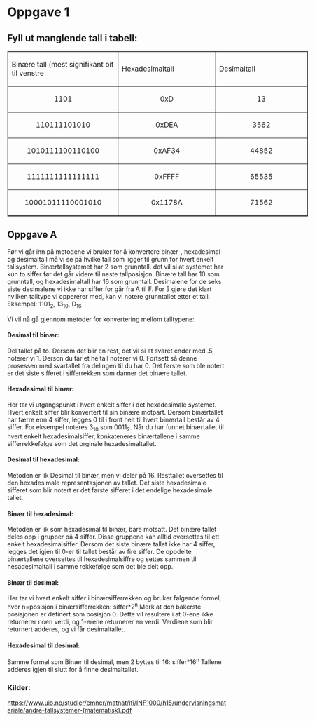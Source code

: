 # Oppgave 1

## Fyll ut manglende tall i tabell:
  <table style="width: 687px;" border="1">
  <tbody>
  <tr>
<td style="width: 250px;">
<p>Binære tall (mest signifikant bit til venstre</p>
</td>
<td style="width: 250px;">
<p>Hexadesimaltall</p>
</td>
<td style="width: 250px;">
<p>Desimaltall</p>
</td>
</tr>
<tr>
<td style="width: 200px; text-align: center;">
<p>1101</p>
</td>
<td style="width: 200px; text-align: center;">
<p>0xD</p>
</td>
<td style="width: 200px; text-align: center;">
<p>13</p>
</td>
</tr>
<tr>
<td style="width: 265px; text-align: center;">
<p>110111101010</p>
</td>
<td style="width: 204px; text-align: center;">
<p>0xDEA</p>
</td>
<td style="width: 195px; text-align: center;">
<p>3562</p>
</td>
</tr>
<tr>
<td style="width: 265px; text-align: center;">
<p>1010111100110100</p>
</td>
<td style="width: 204px; text-align: center;">
<p>0xAF34</p>
</td>
<td style="width: 195px; text-align: center;">
<p>44852</p>
</td>
</tr>
<tr>
<td style="width: 265px; text-align: center;">
<p>1111111111111111</p>
</td>
<td style="width: 204px; text-align: center;">
<p>0xFFFF</p>
</td>
<td style="width: 195px; text-align: center;">
<p>65535</p>
</td>
</tr>
<tr>
<td style="width: 265px; text-align: center;">
<p>10001011110001010</p>
</td>
<td style="width: 204px; text-align: center;">
<p>0x1178A</p>
</td>
<td style="width: 195px; text-align: center;">
<p>71562</p>
</td>
</tr>
</tbody>
</table>


## Oppgave A

Før vi går inn på metodene vi bruker for å konvertere binær-, hexadesimal- og desimaltall må vi se på hvilke tall som ligger til grunn for hvert enkelt tallsystem. Binærtallsystemet har 2 som grunntall. det vil si at systemet har kun to siffer før det går videre til neste tallposisjon. Binære tall har 10 som grunntall, og hexadesimaltall har 16 som grunntall. Desimalene for de seks siste desimalene vi ikke har siffer for går fra A til F. For å gjøre det klart hvilken talltype vi oppererer med, kan vi notere grunntallet etter et tall. Eksempel: 1101<sub>2</sub>, 13<sub>10</sub>, D<sub>16</sub>

Vi vil nå gå gjennom metoder for konvertering mellom talltypene:

#### Desimal til binær:
Del tallet på to. Dersom det blir en rest, det vil si at svaret ender med .5, noterer vi 1. Derson du får et heltall noterer vi 0. Fortsett så denne prosessen med svartallet fra delingen til du har 0. Det første som ble notert er det siste sifferet i sifferrekken som danner det binære tallet.

#### Hexadesimal til binær:
Her tar vi utgangspunkt i hvert enkelt siffer i det hexadesimale systemet. Hvert enkelt siffer blir konvertert til sin binære motpart. Dersom binærtallet har færre enn 4 siffer, legges 0 til i front helt til hvert binærtall består av 4 siffer. For eksempel noteres 3<sub>10</sub> som 0011<sub>2</sub>. Når du har funnet binærtallet til hvert enkelt hexadesimalsiffer, konkateneres binærtallene i samme sifferrekkefølge som det orginale hexadesimaltallet.

#### Desimal til hexadesimal:
Metoden er lik Desimal til binær, men vi deler på 16. Resttallet oversettes til den hexadesimale representasjonen av tallet. Det siste hexadesimale sifferet som blir notert er det første sifferet i det endelige hexadesimale tallet.

#### Binær til hexadesimal:
Metoden er lik som hexadesimal til binær, bare motsatt. Det binære tallet deles opp i grupper på 4 siffer. Disse gruppene kan alltid oversettes til ett enkelt hexadesimalsiffer. Dersom det siste binære tallet ikke har 4 siffer, legges det igjen til 0-er til tallet består av fire siffer. De oppdelte binærtallene oversettes til hexadesimalsiffre og settes sammen til hesadesimaltall i samme rekkefølge som det ble delt opp.

#### Binær til desimal:
Her tar vi hvert enkelt siffer i binærsifferrekken og bruker følgende formel, hvor n=posisjon i binærsifferrekken: siffer*2<sup>n</sup>
Merk at den bakerste posisjonen er definert som posisjon 0. Dette vil resultere i at 0-ene ikke returnerer noen verdi, og 1-erene returnerer en verdi. Verdiene som blir returnert adderes, og vi får desimaltallet.

#### Hexadesimal til desimal:
Samme formel som Binær til desimal, men 2 byttes til 16: siffer*16<sup>n</sup>
Tallene adderes igjen til slutt for å finne desimaltallet.



### Kilder:
https://www.uio.no/studier/emner/matnat/ifi/INF1000/h15/undervisningsmateriale/andre-tallsystemer-(matematisk).pdf
